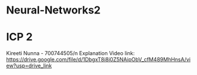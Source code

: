 # Neural-Networks2
# ICP 2
Kireeti Nunna - 700744505/n
Explanation Video link: https://drive.google.com/file/d/1DbgxT8i8i0Z5NAipObV_cfM489MhHnsA/view?usp=drive_link
